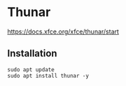 # Thunar

https://docs.xfce.org/xfce/thunar/start

## Installation

```shell:terminal
sudo apt update
sudo apt install thunar -y
```
